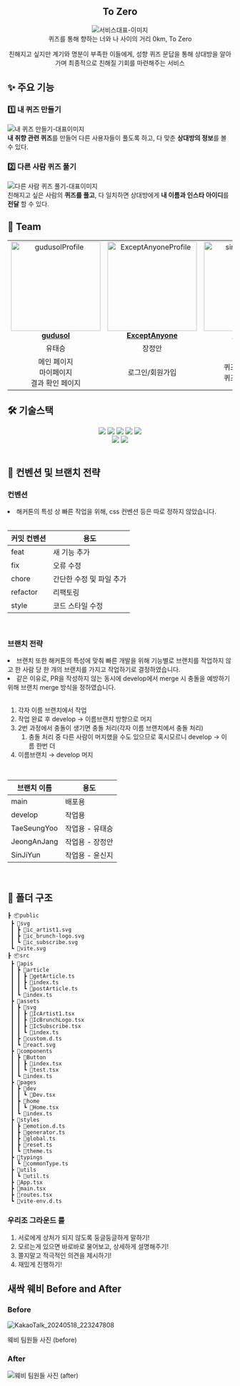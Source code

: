 <div align="center">

<h2> To Zero </h2>

<img src=""  alt="서비스대표-이미지" />
<div>퀴즈를 통해 향하는 너와 나 사이의 거리 0km, To Zero

친해지고 싶지만 계기와 명분이 부족한 이들에게, 성향 퀴즈 문답을 통해 상대방을 알아가며 최종적으로 친해질 기회를 마련해주는 서비스 </div>

</div>

<h2> ✨ 주요 기능 </h2>

<h3> 1️⃣ 내 퀴즈 만들기 </h3>
<img src=""  alt="내 퀴즈 만들기-대표이미지" />
<div ><strong> 내 취향 관련 퀴즈</strong>를 만들어 다른 사용자들이 풀도록 하고, 다 맞춘 <strong>상대방의 정보</strong>를 볼 수 있다.<br/></div>

<h3> 2️⃣ 다른 사람 퀴즈 풀기 </h3>
<img src=""  alt="다른 사람 퀴즈 풀기-대표이미지" />
<div >친해지고 싶은 사람의 <strong>퀴즈를 풀고</strong>, 다 일치하면 상대방에게 <strong>내 이름과 인스타 아이디</strong>를 <strong>전달</strong> 할 수 있다.  <br/></div>

<h2> 👥 Team </h2>

<table align="center">
    <tr align="center">
      <td style="min-width: 150px;">
            <a href="https://github.com/gudusol">
              <img src="https://github.com/gudusol.png" width="200" alt="gudusolProfile">
              <br />
              <b>gudusol</b>
            </a>
        </td>
      <td style="min-width: 150px;">
            <a href="https://github.com/ExceptAnyone">
              <img src="https://github.com/ExceptAnyone.png" width="200" alt="ExceptAnyoneProfile">
              <br />
              <b>ExceptAnyone</b>
            </a>
        </td>
      <td style="min-width: 150px;">
            <a href="https://github.com/sinji2102">
              <img src="https://github.com/sinji2102.png" width="200" alt="sinji2102Profile">
              <br />
              <b>sinji2102</b>
            </a>
        </td>
    </tr>
    <tr align="center">
       <td>
            유태승 <br/>
      </td>
       <td>
            장정안 <br/>
      </td>
       <td>
            윤신지 <br/>
      </td>
    </tr>
  	<tr align="center">
       <td>
            메인 페이지 <br/>
            마이페이지 <br/>
            결과 확인 페이지 <br/>
      </td>
       <td>
            로그인/회원가입 <br/>
      </td>
       <td>
            퀴즈 생성 페이지 <br/>
            퀴즈 푸는 페이지 <br/>
      </td>
    </tr>
</table>

<h2> 🛠 기술스택 </h2>

<div align=center> 
  <img src="https://img.shields.io/badge/html5-E34F26?style=for-the-badge&logo=html5&logoColor=white"> 
  <img src="https://img.shields.io/badge/css-1572B6?style=for-the-badge&logo=css3&logoColor=white"> 
  <img src="https://img.shields.io/badge/javascript-F7DF1E?style=for-the-badge&logo=javascript&logoColor=black"> 
  <img src="https://img.shields.io/badge/typescript-3178C6?style=for-the-badge&logo=typescript&logoColor=white"> 
  <img src="https://img.shields.io/badge/react-61DAFB?style=for-the-badge&logo=react&logoColor=black"> 
  <br>

  <img src="https://img.shields.io/badge/yarn-2C8EBB?style=for-the-badge&logo=yarn&logoColor=white"> 
  <img src="https://img.shields.io/badge/StyledComponents/emotion-DB7093?style=for-the-badge&logo=styledComponents&logoColor=white"> 
  <br>
</div>

<br/>

<h2>  📄 컨벤션 및 브랜치 전략 </h2>
<!-- (노션 링크 또는 표로 작성) -->
<h3>컨벤션</h3>
<li> 해커톤의 특성 상 빠른 작업을 위해, css 컨벤션 등은 따로 정하지 않았습니다.</li>
<br/>

| 커밋 컨벤션 | 용도                     |
| ----------- | ------------------------ |
| feat        | 새 기능 추가             |
| fix         | 오류 수정                |
| chore       | 간단한 수정 및 파일 추가 |
| refactor    | 리팩토링                 |
| style       | 코드 스타일 수정         |

<br/>

<!-- <a href="" /> -->
<h3>브랜치 전략</h3>

<li>브랜치 또한 해커톤의 특성에 맞춰 빠른 개발을 위해 기능별로 브랜치를 작업하지 않고 한 사람 당 한 개의 브랜치를 가지고 작업하기로 결정하였습니다.</li>
<li>같은 이유로, PR을 작성하지 않는 동시에 develop에서 merge 시 충돌을 예방하기 위해 브랜치 merge 방식을 정하였습니다.</li>
</br>

1. 각자 이름 브랜치에서 작업
2. 작업 완료 후 develop → 이름브랜치 방향으로 머지
3. 2번 과정에서 충돌이 생기면 충돌 처리(각자 이름 브랜치에서 충돌 처리)
   1. 충돌 처리 중 다른 사람이 머지했을 수도 있으므로 혹시모르니 develop → 이름 한번 더
4. 이름브랜치 → develop 머지

<br />

| 브랜치 이름 | 용도            |
| ----------- | --------------- |
| main        | 배포용          |
| develop     | 작업용          |
| TaeSeungYoo | 작업용 - 유태승 |
| JeongAnJang | 작업용 - 장정안 |
| SinJiYun    | 작업용 - 윤신지 |

<br/>

<h2> 📁 폴더 구조 </h2>

```
┣ 📦public
 ┣ 📂svg
 ┃ ┣ 📜ic_artist1.svg
 ┃ ┣ 📜ic_brunch-logo.svg
 ┃ ┗ 📜ic_subscribe.svg
 ┗ 📜vite.svg
┣ 📦src
 ┣ 📂apis
 ┃ ┣ 📂article
 ┃ ┃ ┣ 📜getArticle.ts
 ┃ ┃ ┣ 📜index.ts
 ┃ ┃ ┗ 📜postArticle.ts
 ┃ ┗ 📜index.ts
 ┣ 📂assets
 ┃ ┣ 📂svg
 ┃ ┃ ┣ 📜IcArtist1.tsx
 ┃ ┃ ┣ 📜IcBrunchLogo.tsx
 ┃ ┃ ┣ 📜IcSubscribe.tsx
 ┃ ┃ ┗ 📜index.ts
 ┃ ┣ 📜custom.d.ts
 ┃ ┗ 📜react.svg
 ┣ 📂components
 ┃ ┣ 📂Button
 ┃ ┃ ┣ 📜index.tsx
 ┃ ┃ ┗ 📜test.tsx
 ┃ ┗ 📜index.ts
 ┣ 📂pages
 ┃ ┣ 📂dev
 ┃ ┃ ┗ 📜Dev.tsx
 ┃ ┣ 📂home
 ┃ ┃ ┗ 📜Home.tsx
 ┃ ┗ 📜index.ts
 ┣ 📂styles
 ┃ ┣ 📜emotion.d.ts
 ┃ ┣ 📜generator.ts
 ┃ ┣ 📜global.ts
 ┃ ┣ 📜reset.ts
 ┃ ┗ 📜theme.ts
 ┣ 📂typings
 ┃ ┗ 📜commonType.ts
 ┣ 📂utils
 ┃ ┗ 📜util.ts
 ┣ 📜App.tsx
 ┣ 📜main.tsx
 ┣ 📜routes.tsx
 ┗ 📜vite-env.d.ts
```

<h3>우리조 그라운드 룰</h3>

1. 서로에게 상처가 되지 않도록 둥글둥글하게 말하기!
2. 모르는게 있으면 바로바로 물어보고, 상세하게 설명해주기!
3. 쫄지말고 적극적인 의견을 제시하기!
4. 재밌게 진행하기!

<h2> 새싹 웨비 Before and After</h2>
<h3>Before</h3>

![KakaoTalk_20240518_223247808](https://github.com/SOPT-Hackathon-Web4/sopkathon-client/assets/66528589/409ce92f-ca27-4dbe-a682-148cd0391068)

웨비 팀원들 사진 (before)
 
<h3>After</h3>
<img src="" alt="웨비 팀원들 사진 (after)"/>

